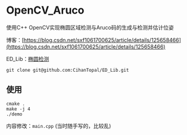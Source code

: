 # OpenCV_Aruco
使用C++ OpenCV实现椭圆区域检测与Aruco码的生成与检测并估计位姿


博客：[https://blog.csdn.net/sxf1061700625/article/details/125658466](https://blog.csdn.net/sxf1061700625/article/details/125658466)

ED_Lib：[椭圆检测](https://github.com/CihanTopal/ED_Lib)    
```
git clone git@github.com:CihanTopal/ED_Lib.git
```

## 使用
```
cmake .
make -j 4
./demo
```
内容修改：`main.cpp`  (当时随手写的，比较乱)    
